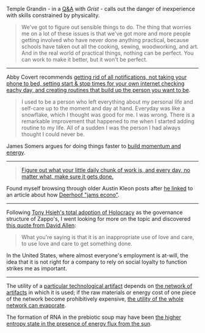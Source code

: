 Temple Grandin - in a [Q&A](http://grist.org/food/temple-grandin-digs-in-on-the-practical-side-of-what-animals-want/) with _Grist_ - calls out the danger of inexperience with skills constrained by physicality.

> We've got to figure out sensible things to do. The thing that worries me on a lot of these issues is that we've got more and more people getting involved who have never done anything practical, because schools have taken out all the cooking, sewing, woodworking, and art. And in the real world of practical things, nothing can be perfect. You can work to make it better, but it won't be perfect.

---- 

Abby Covert recommends [getting rid of all notifications, not taking your phone to bed, setting start & stop times for your own internet checking eachy day, and creating routines that build up the person you want to be](https://the-pastry-box-project.net/abby-covert/2015-august-12).

> I used to be a person who left everything about my personal life and self-care up to the moment and day at hand. Everyday was like a snowflake, which I thought was good for me. I was wrong. There is a remarkable improvement that happened to me when I started adding routine to my life. All of a sudden I was the person I had always thought I could never be.

James Somers argues for doing things faster to [build momentum and energy](http://jsomers.net/blog/speed-matters).

---- 

> [Figure out what your little daily chunk of work is, and every day, no matter what, make sure it gets done.](http://austinkleon.com/2013/12/29/something-small-every-day/)

Found myself browsing through older Austin Kleon posts after [he linked](http://tumblr.austinkleon.com/post/114934741951) to an article about how [Deerhoof "jams econo"](http://thetalkhouse.com/music/talks/ed-rodriguez-deerhoof-talks-teaching-the-new-york-times-how-bands-do-sxsw-diy-style/).

---- 
Following [Tony Hsieh's total adoption of Holocracy](http://www.fastcompany.com/3044352/the-secrets-of-holacracy) as the governance structure of Zappo's, I went looking for more on the topic and discovered [this quote from David Allen](https://medium.com/@h1brian/differentiating-organization-tribe-2bc0190bf1c5):

> What you're saying is that it is an inappropriate use of love and care, to use love and care to get something done.

In the United States, where almost everyone's employment is at-will, the idea that it is not right for a company to rely on social loyalty to function strikes me as important.

---- 

The utility of a [particular technological artifact](http://en.wikipedia.org/wiki/Baggage_carousel) depends on [the network of artifacts](http://en.wikipedia.org/wiki/Commercial_aviation) in which it is used; if the raw materials or energy cost of one piece of the network become prohibitively expensive, [the utility of the whole network can evaporate](http://thearchdruidreport.blogspot.com/2014/12/dark-age-america-fragmentation-of.html).

The formation of RNA in the prebiotic soup may have been [the higher entropy state in the presence of energy flux from the sun](http://www.businessinsider.com/groundbreaking-idea-of-lifes-origin-2014-12).